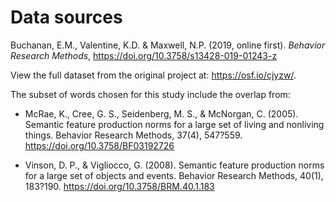 
# Data sources

Buchanan, E.M., Valentine, K.D. & Maxwell, N.P. (2019, online first). *Behavior Research Methods*, https://doi.org/10.3758/s13428-019-01243-z

View the full dataset from the original project at: https://osf.io/cjyzw/. 

The subset of words chosen for this study include the overlap from:

- McRae, K., Cree, G. S., Seidenberg, M. S., & McNorgan, C. (2005). Semantic feature production norms for a large set of living and nonliving things. Behavior Research Methods, 37(4), 547?559.  https://doi.org/10.3758/BF03192726

- Vinson, D. P., & Vigliocco, G. (2008). Semantic feature production norms for a large set of objects and events. Behavior Research Methods, 40(1), 183?190.  https://doi.org/10.3758/BRM.40.1.183